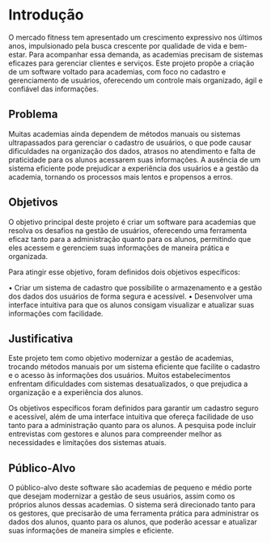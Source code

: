 # Introdução

O mercado fitness tem apresentado um crescimento expressivo nos últimos anos, impulsionado pela busca crescente por qualidade de vida e bem-estar. Para acompanhar essa demanda, as academias precisam de sistemas eficazes para gerenciar clientes e serviços. Este projeto propõe a criação de um software voltado para academias, com foco no cadastro e gerenciamento de usuários, oferecendo um controle mais organizado, ágil e confiável das informações.

## Problema

Muitas academias ainda dependem de métodos manuais ou sistemas ultrapassados para gerenciar o cadastro de usuários, o que pode causar dificuldades na organização dos dados, atrasos no atendimento e falta de praticidade para os alunos acessarem suas informações. A ausência de um sistema eficiente pode prejudicar a experiência dos usuários e a gestão da academia, tornando os processos mais lentos e propensos a erros.

## Objetivos

O objetivo principal deste projeto é criar um software para academias que resolva os desafios na gestão de usuários, oferecendo uma ferramenta eficaz tanto para a administração quanto para os alunos, permitindo que eles acessem e gerenciem suas informações de maneira prática e organizada.

Para atingir esse objetivo, foram definidos dois objetivos específicos:

• Criar um sistema de cadastro que possibilite o armazenamento e a gestão dos dados dos usuários de forma segura e acessível.
• Desenvolver uma interface intuitiva para que os alunos consigam visualizar e atualizar suas informações com facilidade.

## Justificativa

Este projeto tem como objetivo modernizar a gestão de academias, trocando métodos manuais por um sistema eficiente que facilite o cadastro e o acesso às informações dos usuários. Muitos estabelecimentos enfrentam dificuldades com sistemas desatualizados, o que prejudica a organização e a experiência dos alunos.

Os objetivos específicos foram definidos para garantir um cadastro seguro e acessível, além de uma interface intuitiva que ofereça facilidade de uso tanto para a administração quanto para os alunos. A pesquisa pode incluir entrevistas com gestores e alunos para compreender melhor as necessidades e limitações dos sistemas atuais.

## Público-Alvo

O público-alvo deste software são academias de pequeno e médio porte que desejam modernizar a gestão de seus usuários, assim como os próprios alunos dessas academias. O sistema será direcionado tanto para os gestores, que precisarão de uma ferramenta prática para administrar os dados dos alunos, quanto para os alunos, que poderão acessar e atualizar suas informações de maneira simples e eficiente.
